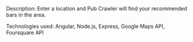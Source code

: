 Description: Enter a location and Pub Crawler will find your recommended bars in the area.

Technologies used: Angular, Node.js, Express, Google Maps API, Foursquare API